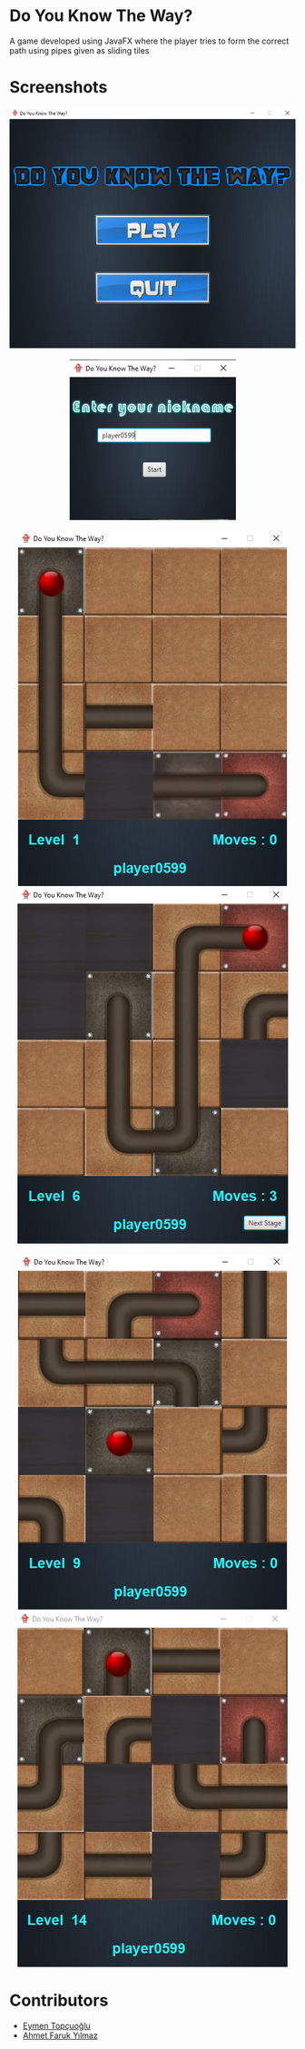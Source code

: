 # Do You Know The Way?
A game developed using JavaFX where the player tries to form the correct path using pipes given as sliding tiles

# Screenshots
<p align="center">
  <img src="/screenshots/ss1.png"><br/><br/>
  <img src="/screenshots/ss2.png"><br/><br/>
  <img src="/screenshots/ss3.png">
  <img src="/screenshots/ss4.png"><br/><br/>
  <img src="/screenshots/ss5.png">
  <img src="/screenshots/ss6.png"><br/>
</p>

# Contributors
- [Eymen Topçuoğlu](https://github.com/eymentopcuoglu)
- [Ahmet Faruk Yılmaz](https://github.com/ahmetfarukyilmaz)
